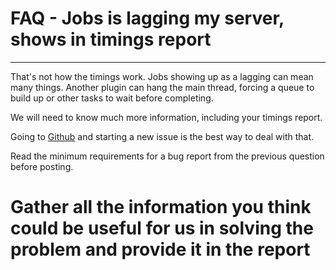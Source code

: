 # FAQ - Jobs is lagging my server, shows in timings report

<topMenu>

---

That's not how the timings work. Jobs showing up as a lagging can mean many things. Another plugin can hang the main thread, forcing a queue to build up or other tasks to wait before completing.

We will need to know much more information, including your timings report.

Going to [Github](https://github.com/zrips/Jobs/issues) and starting a new issue is the best way to deal with that.

Read the minimum requirements for a bug report from the previous question before posting.

# Gather all the information you think could be useful for us in solving the problem and provide it in the report


